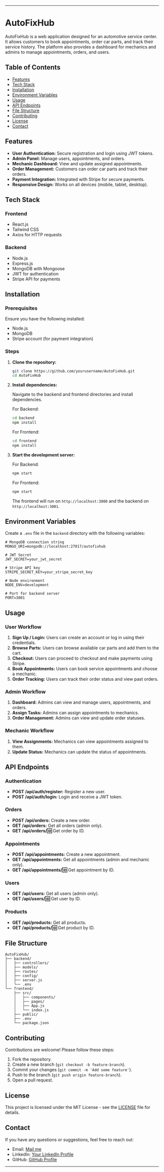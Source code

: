 
---

# AutoFixHub

AutoFixHub is a web application designed for an automotive service center. It allows customers to book appointments, order car parts, and track their service history. The platform also provides a dashboard for mechanics and admins to manage appointments, orders, and users.

## Table of Contents

- [Features](#features)
- [Tech Stack](#tech-stack)
- [Installation](#installation)
- [Environment Variables](#environment-variables)
- [Usage](#usage)
- [API Endpoints](#api-endpoints)
- [File Structure](#file-structure)
- [Contributing](#contributing)
- [License](#license)
- [Contact](#contact)

## Features

- **User Authentication:** Secure registration and login using JWT tokens.
- **Admin Panel:** Manage users, appointments, and orders.
- **Mechanic Dashboard:** View and update assigned appointments.
- **Order Management:** Customers can order car parts and track their orders.
- **Payment Integration:** Integrated with Stripe for secure payments.
- **Responsive Design:** Works on all devices (mobile, tablet, desktop).

## Tech Stack

### Frontend
- React.js
- Tailwind CSS
- Axios for HTTP requests

### Backend
- Node.js
- Express.js
- MongoDB with Mongoose
- JWT for authentication
- Stripe API for payments

## Installation

### Prerequisites

Ensure you have the following installed:
- Node.js
- MongoDB
- Stripe account (for payment integration)

### Steps

1. **Clone the repository:**
   ```bash
   git clone https://github.com/yourusername/AutoFixHub.git
   cd AutoFixHub
   ```

2. **Install dependencies:**

   Navigate to the backend and frontend directories and install dependencies.

   For Backend:
   ```bash
   cd backend
   npm install
   ```

   For Frontend:
   ```bash
   cd frontend
   npm install
   ```

3. **Start the development server:**

   For Backend:
   ```bash
   npm start
   ```

   For Frontend:
   ```bash
   npm start
   ```

   The frontend will run on `http://localhost:3000` and the backend on `http://localhost:3001`.

## Environment Variables

Create a `.env` file in the `backend` directory with the following variables:

```env
# MongoDB connection string
MONGO_URI=mongodb://localhost:27017/autofixhub

# JWT Secret
JWT_SECRET=your_jwt_secret

# Stripe API key
STRIPE_SECRET_KEY=your_stripe_secret_key

# Node environment
NODE_ENV=development

# Port for backend server
PORT=3001
```

## Usage

### User Workflow
1. **Sign Up / Login:** Users can create an account or log in using their credentials.
2. **Browse Parts:** Users can browse available car parts and add them to the cart.
3. **Checkout:** Users can proceed to checkout and make payments using Stripe.
4. **Book Appointments:** Users can book service appointments and choose a mechanic.
5. **Order Tracking:** Users can track their order status and view past orders.

### Admin Workflow
1. **Dashboard:** Admins can view and manage users, appointments, and orders.
2. **Assign Tasks:** Admins can assign appointments to mechanics.
3. **Order Management:** Admins can view and update order statuses.

### Mechanic Workflow
1. **View Assignments:** Mechanics can view appointments assigned to them.
2. **Update Status:** Mechanics can update the status of appointments.

## API Endpoints

### Authentication
- **POST /api/auth/register:** Register a new user.
- **POST /api/auth/login:** Login and receive a JWT token.

### Orders
- **POST /api/orders:** Create a new order.
- **GET /api/orders:** Get all orders (admin only).
- **GET /api/orders/:id:** Get order by ID.

### Appointments
- **POST /api/appointments:** Create a new appointment.
- **GET /api/appointments:** Get all appointments (admin and mechanic only).
- **GET /api/appointments/:id:** Get appointment by ID.

### Users
- **GET /api/users:** Get all users (admin only).
- **GET /api/users/:id:** Get user by ID.

### Products
- **GET /api/products:** Get all products.
- **GET /api/products/:id:** Get product by ID.

## File Structure

```
AutoFixHub/
├── backend/
│   ├── controllers/
│   ├── models/
│   ├── routes/
│   ├── config/
│   ├── server.js
│   └── .env
└── frontend/
    ├── src/
    │   ├── components/
    │   ├── pages/
    │   ├── App.js
    │   └── index.js
    ├── public/
    ├── .env
    └── package.json
```

## Contributing

Contributions are welcome! Please follow these steps:
1. Fork the repository.
2. Create a new branch (`git checkout -b feature-branch`).
3. Commit your changes (`git commit -m 'Add some feature'`).
4. Push to the branch (`git push origin feature-branch`).
5. Open a pull request.

## License

This project is licensed under the MIT License - see the [LICENSE](LICENSE) file for details.

## Contact

If you have any questions or suggestions, feel free to reach out:

- Email: [Mail me](mailto:ammarnazir864@gmail.com)
- LinkedIn: [Your LinkedIn Profile](https://www.linkedin.com/in/yourprofile)
- GitHub: [ GitHub Profile](https://github.com/AmmarNazir)

---

